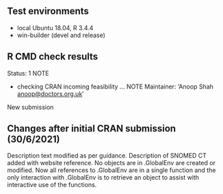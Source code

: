 ## Test environments
* local Ubuntu 18.04, R 3.4.4
* win-builder (devel and release)

## R CMD check results
Status: 1 NOTE

* checking CRAN incoming feasibility ... NOTE
Maintainer: ‘Anoop Shah <anoop@doctors.org.uk>’

New submission

## Changes after initial CRAN submission (30/6/2021)

Description text modified as per guidance.
Description of SNOMED CT added with website reference.
No objects are in .GlobalEnv are created or modified. Now
all references to .GlobalEnv are in a single function and
the only interaction with .GlobalEnv is to retrieve an
object to assist with interactive use of the functions.
